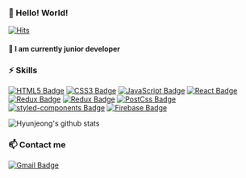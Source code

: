 ### 👋 Hello! World!
[![Hits](https://hits.seeyoufarm.com/api/count/incr/badge.svg?url=https%3A%2F%2Fgithub.com%2Fmaiorem%2Fhit-counter&count_bg=%23E58D98&title_bg=%23111010&icon=verizon.svg&icon_color=%23E7E7E7&title=hits&edge_flat=false)](https://hits.seeyoufarm.com)
<br />
#### 🌱 I am currently junior developer

### ⚡ Skills
[![HTML5 Badge](https://img.shields.io/badge/HTML5-F7DF1E?logo=HTML5&logoColor=white)]()
[![CSS3 Badge](https://img.shields.io/badge/CSS3-F7DF1E?logo=Css&logoColor=white)]()
[![JavaScript Badge](https://img.shields.io/badge/JavaScript-F7DF1E?logo=JavaScript&logoColor=white)]()
[![React Badge](https://img.shields.io/badge/React-00D1F7?logo=React&logoColor=white)]()
[![Redux Badge](https://img.shields.io/badge/Redux-00D1F7?logo=Redux&logoColor=white)]()
[![Redux Badge](https://img.shields.io/badge/Redux-Thunk-00D1F7?logo=Redux-Thunk&logoColor=white)]()
[![PostCss Badge](https://img.shields.io/badge/PostCss-00D1F7?logo=PostCss&logoColor=white)]()
[![styled-components Badge](https://img.shields.io/badge/styled-components-00D1F7?logo=styled-components&logoColor=white)]()
[![Firebase Badge](https://img.shields.io/badge/Firebase-F78F0A?logo=Firebase&logoColor=white)]()
<br />


<!--
**Park1016/Park1016** is a ✨ _special_ ✨ repository because its `README.md` (this file) appears on your GitHub profile.

Here are some ideas to get you started:

- 🔭 I’m currently working on ...
- 🌱 I’m currently learning Python, DL, ML, Java, Web, AWS
- 💬 Ask me about ...
- 📫 How to reach me: ...
- 😄 Pronouns: ...
- ⚡ Fun fact: ...
-->

![Hyunjeong's github stats](https://github-readme-stats.vercel.app/api?username=Park1016&show_icons=true&theme=dracula)

### 📫 Contact me
[![Gmail Badge](https://img.shields.io/badge/Gmail-d14836?logo=Gmail&logoColor=white&link=mailto:guohjp@gmail.com)](mailto:guohjp@gmail.com)
